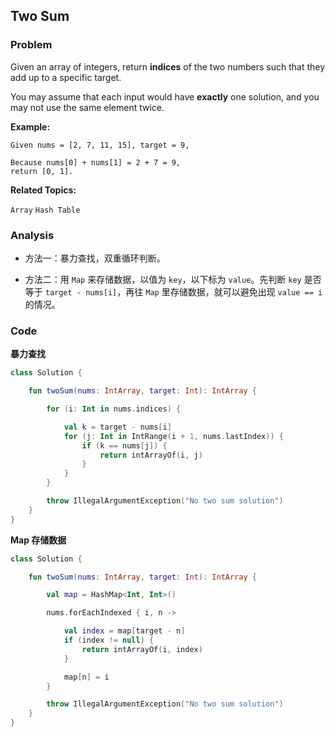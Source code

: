 ## Two Sum

### Problem

Given an array of integers, return **indices** of the two numbers such that they add up to a specific target.

You may assume that each input would have **exactly** one solution, and you may not use the same element twice.

**Example:**

```
Given nums = [2, 7, 11, 15], target = 9,

Because nums[0] + nums[1] = 2 + 7 = 9,
return [0, 1].
```

**Related Topics:**

`Array` `Hash Table`

### Analysis

- 方法一：暴力查找，双重循环判断。

- 方法二：用 `Map` 来存储数据，以值为 `key`，以下标为 `value`。先判断 `key` 是否等于 `target - nums[i]`，再往 `Map` 里存储数据，就可以避免出现 `value == i` 的情况。

### Code

**暴力查找**

```kotlin
class Solution {

    fun twoSum(nums: IntArray, target: Int): IntArray {

        for (i: Int in nums.indices) {

            val k = target - nums[i]
            for (j: Int in IntRange(i + 1, nums.lastIndex)) {
                if (k == nums[j]) {
                    return intArrayOf(i, j)
                }
            }
        }

        throw IllegalArgumentException("No two sum solution")
    }
}
```

**Map 存储数据**

```kotlin
class Solution {

    fun twoSum(nums: IntArray, target: Int): IntArray {

        val map = HashMap<Int, Int>()

        nums.forEachIndexed { i, n ->

            val index = map[target - n]
            if (index != null) {
                return intArrayOf(i, index)
            }

            map[n] = i
        }

        throw IllegalArgumentException("No two sum solution")
    }
}
```